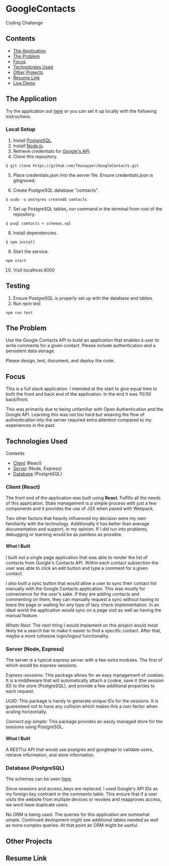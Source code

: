 # GoogleContacts

Coding Challange

## Contents

- [The Application](#the-application)
- [The Problem](#the-problem)
- [Focus](#focus)
- [Technologies Used](#technologies-used)
- [Other Projects](#other-projects)
- [Resume Link](#resume-link)
- [Live Demo](#live-demo)

## The Application

Try the application out [here](ec2-18-216-92-85.us-east-2.compute.amazonaws.com) or you can set it up locally with the following instructions.

### Local Setup

1. Install [PostgreSQL](https://www.postgresql.org/).
2. Install [Node.js](https://nodejs.org/en/).
3. Retrieve credentials for [Google's API](https://console.developers.google.com).
4. Clone this repository.

```
$ git clone https://github.com/Tmunayyer/GoogleContacts.git
```

5. Place credentials.json into the server file. Ensure credentials.json is gitignored.

6. Create PostgreSQL database "comtacts".

```
$ sudo -u postgres createdb comtacts
```

7. Set up PostgreSQL tables, run command in the terminal from root of the repository.

```
$ psql comtacts < schemas.sql
```

8. Install dependencies.

```
$ npm install
```

9. Start the service.

```
npm start
```

10. Visit localhost:4000

## Testing

1. Ensure PostgreSQL is properly set up with the database and tables.
2. Run npm test

```
npm run test
```

## The Problem

Use the Google Contacts API to build an application that enables a user to write comments for a given contact. Please include authentication and a persistent data storage.

Please design, test, document, and deploy the code.

## Focus

This is a full stack application. I intended at the start to give equal time to both the front and back end of the application. In the end it was 70/30 back/front.

This was primarily due to being unfamiliar with Open Authentication and the Google API. Learning this was not too hard but weaving the flow of authentication into the server required extra attention compared to my experiences in the past.

## Technologies Used

Contents

- [Client](<#client-(react)>) (React)
- [Server](<#server-(node,-express)>) (Node, Express)
- [Database](<#database-(postgresql)>) (PostgreSQL)

### Client (React)

The front end of the application was built using **React**. Fulfills all the needs of this application. State management is a simple process with just a few components and it provides the use of JSX when paired with Webpack.

Two other factors that heavily influenced my decision were my own familiarity with the technology. Additionally it has better than average documentation and support, in my opinion. If I did run into problems, debugging or learning would be as painless as possible.

#### What I Built

I built out a single page application that was able to render the list of contacts from Google's Contacts API. Within each contact subsection the user was able to click an edit button and type a comment for a given contact.

I also built a sync button that would allow a user to sync their contact list manually with the Google Contacts application. This was mostly for convenience for the user's sake. If they are adding contacts and commenting on them, they can manually request a sync without having to leave the page or waiting for any type of lazy check implementation. In an ideal world the application would sync on a page visit as well as having the manual feature.

_Whats Next_: The next thing I would implement on this project would most likely be a search bar to make it easier to find a specific contact. After that, maybe a more cohesive login/logout functionality.

### Server (Node, Express)

The server is a typical express server with a few extra modules. The first of which would be express-sessions.

_Express-sessions_: This package allows for an easy management of cookies. It is a middleware that will automatically attach a cookie, save it (the session ID) to the store (PostgreSQL), and provide a few additional properties to each request.

_UUID_: This package is handy to generate unique IDs for the sessions. It is guarenteed not to have any collision which makes this a non-factor when scaling horizontally.

_Connect-pg-simple_: This package provides an easily managed store for the sessions using PostgreSQL.

#### What I Built

A RESTful API that would use postgres and googleapi to validate users, retrieve information, and store information.

<!-- Express-session made it easy to identify who is a returning user and who is not. Upon an initial request this would be crucial as it would determine if the user needs to be authorized or not. If they need to be authorized I can redirect them appropriately. If not I can just return their contact data. The session ID continued to be a key identifier upon each request. -->

### Database (PostgreSQL)

The schemas can be seen [here](https://github.com/Tmunayyer/GoogleContacts/blob/master/schemas.sql).

Since sessions and access_keys are replaced, I used Google's API IDs as my foreign key contraint in the comments table. This ensure that if a user visits the website from multiple devices or revokes and reapproves access, we wont have duplicate users.

No ORM is being used. The queries for this application are somewhat simple. Continued devlopment might see additional tables needed as well as more complex queries. At that point an ORM might be useful.

## Other Projects

## Resume Link
